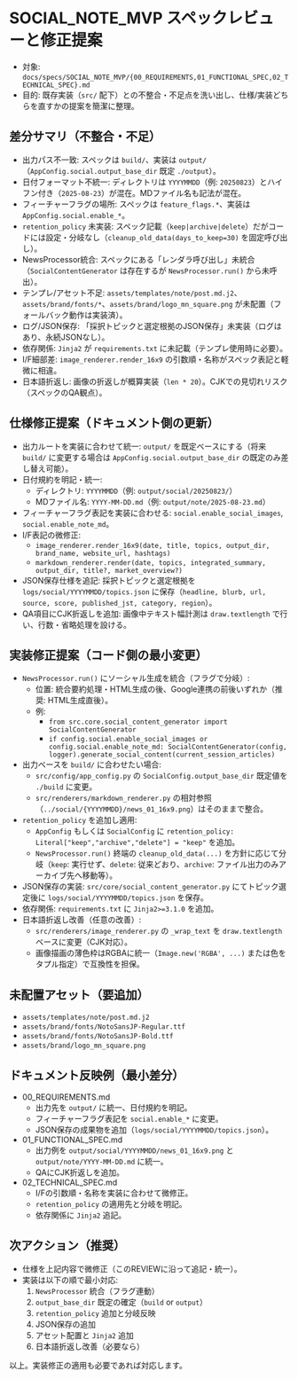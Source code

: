 # SOCIAL_NOTE_MVP スペックレビューと修正提案

- 対象: `docs/specs/SOCIAL_NOTE_MVP/{00_REQUIREMENTS,01_FUNCTIONAL_SPEC,02_TECHNICAL_SPEC}.md`
- 目的: 既存実装（`src/` 配下）との不整合・不足点を洗い出し、仕様/実装どちらを直すかの提案を簡潔に整理。

## 差分サマリ（不整合・不足）
- 出力パス不一致: スペックは `build/`、実装は `output/`（`AppConfig.social.output_base_dir` 既定 `./output`）。
- 日付フォーマット不統一: ディレクトリは `YYYYMMDD`（例: `20250823`）とハイフン付き（`2025-08-23`）が混在。MDファイル名も記法が混在。
- フィーチャーフラグの場所: スペックは `feature_flags.*`、実装は `AppConfig.social.enable_*`。
- `retention_policy` 未実装: スペック記載（`keep|archive|delete`）だがコードには設定・分岐なし（`cleanup_old_data(days_to_keep=30)` を固定呼び出し）。
- NewsProcessor統合: スペックにある「レンダラ呼び出し」未統合（`SocialContentGenerator` は存在するが `NewsProcessor.run()` から未呼出）。
- テンプレ/アセット不足: `assets/templates/note/post.md.j2`、`assets/brand/fonts/*`、`assets/brand/logo_mn_square.png` が未配置（フォールバック動作は実装済）。
- ログ/JSON保存: 「採択トピックと選定根拠のJSON保存」未実装（ログはあり、永続JSONなし）。
- 依存関係: `Jinja2` が `requirements.txt` に未記載（テンプレ使用時に必要）。
- I/F細部差: `image_renderer.render_16x9` の引数順・名称がスペック表記と軽微に相違。
- 日本語折返し: 画像の折返しが概算実装（`len * 20`）。CJKでの見切れリスク（スペックのQA観点）。

## 仕様修正提案（ドキュメント側の更新）
- 出力ルートを実装に合わせて統一: `output/` を既定ベースにする（将来 `build/` に変更する場合は `AppConfig.social.output_base_dir` の既定のみ差し替え可能）。
- 日付規約を明記・統一:
  - ディレクトリ: `YYYYMMDD`（例: `output/social/20250823/`）
  - MDファイル名: `YYYY-MM-DD.md`（例: `output/note/2025-08-23.md`）
- フィーチャーフラグ表記を実装に合わせる: `social.enable_social_images`, `social.enable_note_md`。
- I/F表記の微修正:
  - `image_renderer.render_16x9(date, title, topics, output_dir, brand_name, website_url, hashtags)`
  - `markdown_renderer.render(date, topics, integrated_summary, output_dir, title?, market_overview?)`
- JSON保存仕様を追記: 採択トピックと選定根拠を `logs/social/YYYYMMDD/topics.json` に保存（`headline, blurb, url, source, score, published_jst, category, region`）。
- QA項目にCJK折返しを追加: 画像中テキスト幅計測は `draw.textlength` で行い、行数・省略処理を設ける。

## 実装修正提案（コード側の最小変更）
- `NewsProcessor.run()` にソーシャル生成を統合（フラグで分岐）:
  - 位置: 統合要約処理・HTML生成の後、Google連携の前後いずれか（推奨: HTML生成直後）。
  - 例:
    - `from src.core.social_content_generator import SocialContentGenerator`
    - `if config.social.enable_social_images or config.social.enable_note_md: SocialContentGenerator(config, logger).generate_social_content(current_session_articles)`
- 出力ベースを `build/` に合わせたい場合:
  - `src/config/app_config.py` の `SocialConfig.output_base_dir` 既定値を `./build` に変更。
  - `src/renderers/markdown_renderer.py` の相対参照（`../social/{YYYYMMDD}/news_01_16x9.png`）はそのままで整合。
- `retention_policy` を追加し適用:
  - `AppConfig` もしくは `SocialConfig` に `retention_policy: Literal["keep","archive","delete"] = "keep"` を追加。
  - `NewsProcessor.run()` 終端の `cleanup_old_data(...)` を方針に応じて分岐（`keep`: 実行せず、`delete`: 従来どおり、`archive`: ファイル出力のみアーカイブ先へ移動等）。
- JSON保存の実装: `src/core/social_content_generator.py` にてトピック選定後に `logs/social/YYYYMMDD/topics.json` を保存。
- 依存関係: `requirements.txt` に `Jinja2>=3.1.0` を追加。
- 日本語折返し改善（任意の改善）:
  - `src/renderers/image_renderer.py` の `_wrap_text` を `draw.textlength` ベースに変更（CJK対応）。
  - 画像描画の薄色枠はRGBAに統一（`Image.new('RGBA', ...)` または色をタプル指定）で互換性を担保。

## 未配置アセット（要追加）
- `assets/templates/note/post.md.j2`
- `assets/brand/fonts/NotoSansJP-Regular.ttf`
- `assets/brand/fonts/NotoSansJP-Bold.ttf`
- `assets/brand/logo_mn_square.png`

## ドキュメント反映例（最小差分）
- 00_REQUIREMENTS.md
  - 出力先を `output/` に統一、日付規約を明記。
  - フィーチャーフラグ表記を `social.enable_*` に変更。
  - JSON保存の成果物を追加（`logs/social/YYYYMMDD/topics.json`）。
- 01_FUNCTIONAL_SPEC.md
  - 出力例を `output/social/YYYYMMDD/news_01_16x9.png` と `output/note/YYYY-MM-DD.md` に統一。
  - QAにCJK折返しを追加。
- 02_TECHNICAL_SPEC.md
  - I/Fの引数順・名称を実装に合わせて微修正。
  - `retention_policy` の適用先と分岐を明記。
  - 依存関係に `Jinja2` 追記。

## 次アクション（推奨）
- 仕様を上記内容で微修正（このREVIEWに沿って追記・統一）。
- 実装は以下の順で最小対応:
  1) `NewsProcessor` 統合（フラグ連動）
  2) `output_base_dir` 既定の確定（`build` or `output`）
  3) `retention_policy` 追加と分岐反映
  4) JSON保存の追加
  5) アセット配置と `Jinja2` 追加
  6) 日本語折返し改善（必要なら）

以上。実装修正の適用も必要であれば対応します。
